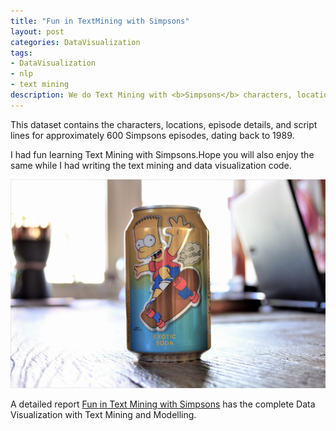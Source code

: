 ```yaml
---
title: "Fun in TextMining with Simpsons"
layout: post
categories: DataVisualization
tags:
- DataVisualization
- nlp
- text mining
description: We do Text Mining with <b>Simpsons</b> characters, locations, episode details, and script lines for approximately 600 Simpsons episodes, dating back to 1989
---
```


This dataset contains the characters, locations, episode details, and script lines for approximately 600 Simpsons episodes, dating back to 1989.

I had fun learning Text Mining with Simpsons.Hope you will also enjoy the same while I had writing the text mining and data visualization code.

<div class="img_row">
	<img class="col three" src="/img/Simpsons/Simpsons.jpeg">
</div>


A detailed report [Fun in Text Mining with Simpsons](https://www.kaggle.com/ambarish/fun-in-text-mining-with-simpsons) has the complete Data Visualization with Text Mining and Modelling.                 

